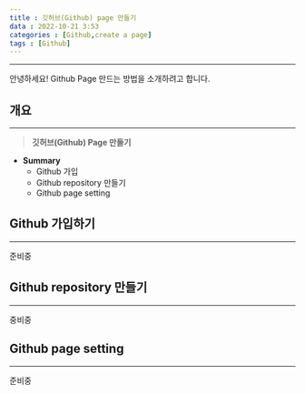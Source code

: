 ```yaml
---
title : 깃허브(Github) page 만들기
data : 2022-10-21 3:53
categories : [Github,create a page]
tags : [Github]
---
```


---
<body>안녕하세요! Github Page 만드는 방법을 소개하려고 합니다.</body>

##  개요
---

> **깃허브(Github) Page  만들기**
* **Summary**
	- Github 가입
	- Github repository 만들기
	- Github page setting


## Github 가입하기
---
준비중

## Github repository 만들기
---
중비중

## Github page setting
---
준비중
